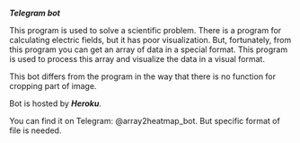 ***Telegram bot***

This program is used to solve a scientific problem. There is a program for calculating electric fields, but it has poor visualization. But, fortunately, from this program you can get an array of data in a special format. This program is used to process this array and visualize the data in a visual format.

This bot differs from the program in the way that there is no function for cropping part of image.

Bot is hosted by ***Heroku***.

You can find it on Telegram: @array2heatmap_bot. But specific format of file is needed.
